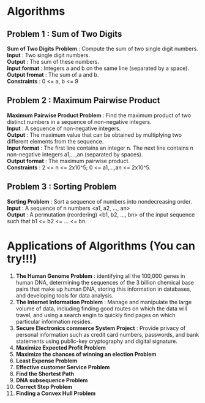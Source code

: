 # Algorithms

## Problem 1 : Sum of Two Digits
**Sum of Two Digits Problem** : Compute the sum of two single digit numbers. <br/>
**Input** : Two single digit numbers. <br/>
**Output** : The sum of these numbers. <br/>
**Input format** : Integers a and b on the same line (separated by a space). <br/>
**Output fromat** : The sum of a and b. <br/>
**Constraints** : 0 <= a, b <= 9

## Problem 2 : Maximum Pairwise Product
**Maximum Pairwise Product Problem** : Find the maximum product of two distinct numbers in a sequence of non-negative integers. <br/>
**Input** : A sequence of non-negative integers. <br/>
**Output** : The maximum value that can be obtained by multiplying two different elements from the sequence. <br/>
**Input format** : The first line contains an integer n. The next line contains n non-negative integers a1,...,an (separated by spaces). <br/>
**Output format** : The maximum pairwise product. <br/>
**Constraints** : 2 <= n <= 2x10^5; 0 <= a1,...,an <= 2x10^5.

## Problem 3 : Sorting Problem
**Sorting Problem** : Sort a sequence of numbers into nondecreasing order. <br/>
**Input** : A sequence of n numbers <a1, a2, ..., an> <br/>
**Output** : A permutation (reordering) <b1, b2, ..., bn> of the input sequence such that b1 <= b2 <= ... <= bn.

# Applications of Algorithms (You can try!!!)
1. **The Human Genome Problem** : identifying all the 100,000 genes in human DNA, determining the sequences of the 3 billion chemical base pairs that make up human DNA, storing this information in databases, and developing tools for data analysis.
2. **The Internet Information Problem** : Manage and manipulate the large volume of data, including finding good routes on which the data will travel, and using a search engin to quickly find pages on which particular information resides.
3. **Secure Electronics commerce System Project** : Provide privacy of personal information such as credit card numbers, passwords, and bank statements using public-key cryptography and digital signature.
4. **Maximize Expected Profit Problem**
5. **Maximize the chances of winning an election Problem**
6. **Least Expense Problem**
7. **Effective customer Service Problem**
8. **Find the Shortest Path**
9. **DNA subsequence Problem**
10. **Correct Step Problem**
11. **Finding a Convex Hull Problem**
